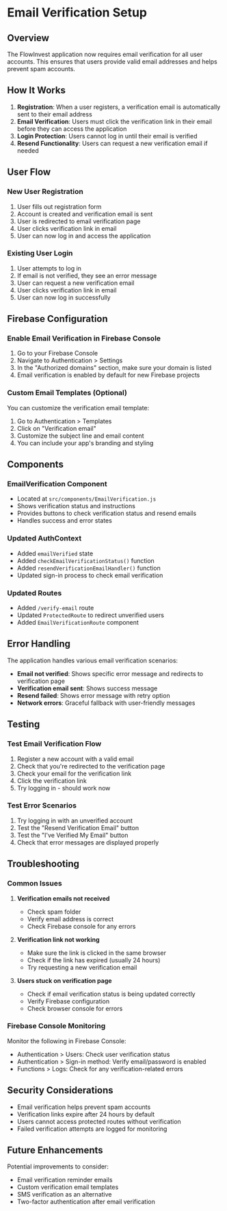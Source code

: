 # Email Verification Setup

## Overview

The FlowInvest application now requires email verification for all user accounts. This ensures that users provide valid email addresses and helps prevent spam accounts.

## How It Works

1. **Registration**: When a user registers, a verification email is automatically sent to their email address
2. **Email Verification**: Users must click the verification link in their email before they can access the application
3. **Login Protection**: Users cannot log in until their email is verified
4. **Resend Functionality**: Users can request a new verification email if needed

## User Flow

### New User Registration
1. User fills out registration form
2. Account is created and verification email is sent
3. User is redirected to email verification page
4. User clicks verification link in email
5. User can now log in and access the application

### Existing User Login
1. User attempts to log in
2. If email is not verified, they see an error message
3. User can request a new verification email
4. User clicks verification link in email
5. User can now log in successfully

## Firebase Configuration

### Enable Email Verification in Firebase Console

1. Go to your Firebase Console
2. Navigate to Authentication > Settings
3. In the "Authorized domains" section, make sure your domain is listed
4. Email verification is enabled by default for new Firebase projects

### Custom Email Templates (Optional)

You can customize the verification email template:

1. Go to Authentication > Templates
2. Click on "Verification email"
3. Customize the subject line and email content
4. You can include your app's branding and styling

## Components

### EmailVerification Component
- Located at `src/components/EmailVerification.js`
- Shows verification status and instructions
- Provides buttons to check verification status and resend emails
- Handles success and error states

### Updated AuthContext
- Added `emailVerified` state
- Added `checkEmailVerificationStatus()` function
- Added `resendVerificationEmailHandler()` function
- Updated sign-in process to check email verification

### Updated Routes
- Added `/verify-email` route
- Updated `ProtectedRoute` to redirect unverified users
- Added `EmailVerificationRoute` component

## Error Handling

The application handles various email verification scenarios:

- **Email not verified**: Shows specific error message and redirects to verification page
- **Verification email sent**: Shows success message
- **Resend failed**: Shows error message with retry option
- **Network errors**: Graceful fallback with user-friendly messages

## Testing

### Test Email Verification Flow

1. Register a new account with a valid email
2. Check that you're redirected to the verification page
3. Check your email for the verification link
4. Click the verification link
5. Try logging in - should work now

### Test Error Scenarios

1. Try logging in with an unverified account
2. Test the "Resend Verification Email" button
3. Test the "I've Verified My Email" button
4. Check that error messages are displayed properly

## Troubleshooting

### Common Issues

1. **Verification emails not received**
   - Check spam folder
   - Verify email address is correct
   - Check Firebase console for any errors

2. **Verification link not working**
   - Make sure the link is clicked in the same browser
   - Check if the link has expired (usually 24 hours)
   - Try requesting a new verification email

3. **Users stuck on verification page**
   - Check if email verification status is being updated correctly
   - Verify Firebase configuration
   - Check browser console for errors

### Firebase Console Monitoring

Monitor the following in Firebase Console:
- Authentication > Users: Check user verification status
- Authentication > Sign-in method: Verify email/password is enabled
- Functions > Logs: Check for any verification-related errors

## Security Considerations

- Email verification helps prevent spam accounts
- Verification links expire after 24 hours by default
- Users cannot access protected routes without verification
- Failed verification attempts are logged for monitoring

## Future Enhancements

Potential improvements to consider:
- Email verification reminder emails
- Custom verification email templates
- SMS verification as an alternative
- Two-factor authentication after email verification 